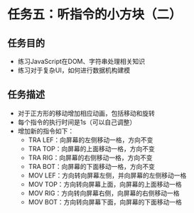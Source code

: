 # 任务五：听指令的小方块（二）

## 任务目的
- 练习JavaScript在DOM、字符串处理相关知识
- 练习对于复杂UI，如何进行数据机构建模

## 任务描述
- 对于正方形的移动增加相应动画，包括移动和旋转
- 每个指令的执行时间是1s（可以自己调整）
- 增加新的指令如下：
    - TRA LEF：向屏幕的左侧移动一格，方向不变
    - TRA TOP：向屏幕的上面移动一格，方向不变
    - TRA RIG：向屏幕的右侧移动一格，方向不变
    - TRA BOT：向屏幕的下面移动一格，方向不变
    - MOV LEF：方向转向屏幕左侧，并向屏幕的左侧移动一格
    - MOV TOP：方向转向屏幕上面，向屏幕的上面移动一格
    - MOV RIG：方向转向屏幕右侧，向屏幕的右侧移动一格
    - MOV BOT：方向转向屏幕下面，向屏幕的下面移动一格